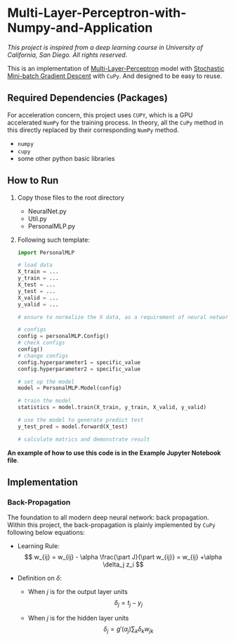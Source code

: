 # Multi-Layer-Perceptron-with-Numpy-and-Application

*This project is inspired from a deep learning course in University of California, San Diego. All rights reserved*.

This is an implementation of <u>Multi-Layer-Perceptron</u> model with <u>Stochastic Mini-batch Gradient Descent</u> with `CuPy`. And designed to be easy to reuse.

## Required Dependencies (Packages)

For acceleration concern, this project uses `CUPY`, which is a GPU accelerated `NumPy` for the training process. In theory, all the `CuPy` method in this directly replaced by their corresponding `NumPy` method.

- `numpy`
- `cupy`
- some other python basic libraries

## How to Run

1. Copy those files to the root directory

   - NeuralNet.py
   - Util.py
   - PersonalMLP.py

2. Following such template:

   ```python
   import PersonalMLP
   
   # load data 
   X_train = ...
   y_train = ...
   X_test = ...
   y_test = ...
   X_valid = ...
   y_valid = ...
   
   # ensure to normalize the X data, as a requirement of neural network
   
   # configs
   config = personalMLP.Config()
   # check configs
   config()
   # change configs
   config.hyperparameter1 = specific_value
   config.hyperparameter2 = specific_value
   
   # set up the model
   model = PersonalMLP.Model(config)
   
   # train the model
   statistics = model.train(X_train, y_train, X_valid, y_valid)
   
   # use the model to generate predict test
   y_test_pred = model.forward(X_test)
   
   # calculate matrics and demonstrate result
   ```

**An example of how to use this code is in the Example Jupyter Notebook file**.

## Implementation

### Back-Propagation

The foundation to all modern deep neural network: back propagation. Within this project, the back-propagation is plainly implemented by `CuPy` following below equations:

- Learning Rule:
  $$
  w_{ij} = w_{ij} - \alpha \frac{\part J}{\part w_{ij}} = w_{ij} +\alpha \delta_j z_i
  $$

- Definition on $\delta$:

  - When $j$ is for the output layer units
    $$
    \delta_j = t_j - y_j
    $$

  - When $j$ is for the hidden layer units
    $$
    \delta_j = g'(a_j)\sum_k \delta_k w_{jk}
    $$
    

